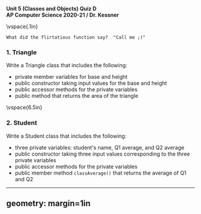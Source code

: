 __Unit 5 (Classes and Objects) Quiz D__  
__AP Computer Science 2020-21 / Dr. Kessner__  

\vspace{.1in}

```
What did the flirtatious function say?  "Call me ;)"
```

### 1. Triangle

Write a Triangle class that includes the following:

* private member variables for base and height
* public constructor taking input values for the base and height
* public accessor methods for the private variables
* public method that returns the area of the triangle


\vspace{6.5in}


### 2. Student

Write a Student class that includes the following:

* three private variables: student's name, Q1 average, and Q2 average
* public constructor taking three input values corresponding to the three private variables
* public accessor methods for the private variables
* public member method `classAverage()` that returns the average of Q1 and Q2



---
geometry: margin=1in
---


